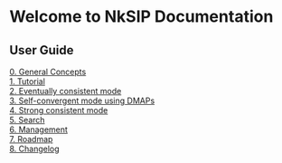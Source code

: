 # Welcome to NkSIP Documentation

## User Guide

[ 0. General Concepts](concepts.md)<br/>
[ 1. Tutorial](tutorial.md)<br/>
[ 2. Eventually consistent mode](eventually_consistent.md)<br/>
[ 3. Self-convergent mode using DMAPs](dmaps.md)<br/>
[ 4. Strong consistent mode](strong_consistent.md)<br/>
[ 5. Search](search.md)<br/>
[ 6. Management](management.md)<br/>
[ 7. Roadmap](roadmap.md)<br/>
[ 8. Changelog](changelog.md)<br/>


